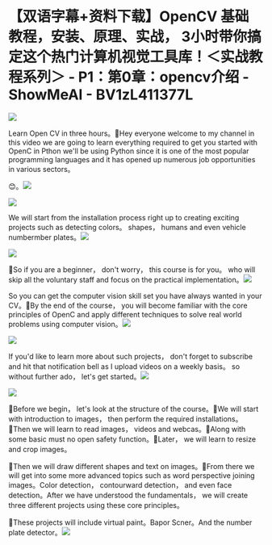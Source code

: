 # 【双语字幕+资料下载】OpenCV 基础教程，安装、原理、实战， 3小时带你搞定这个热门计算机视觉工具库！＜实战教程系列＞ - P1：第0章：opencv介绍 - ShowMeAI - BV1zL411377L

![](img/3fe5bb4609f7a8a8ccd4c78a238230e7_0.png)

Learn Open CV in three hours。🎼Hey everyone welcome to my channel in this video we are going to learn everything required to get you started with OpenC in Pthon we'll be using Python since it is one of the most popular programming languages and it has opened up numerous job opportunities in various sectors。

😊。![](img/3fe5bb4609f7a8a8ccd4c78a238230e7_2.png)

![](img/3fe5bb4609f7a8a8ccd4c78a238230e7_3.png)

We will start from the installation process right up to creating exciting projects such as detecting colors。 shapes， humans and even vehicle numbermber plates。![](img/3fe5bb4609f7a8a8ccd4c78a238230e7_5.png)

![](img/3fe5bb4609f7a8a8ccd4c78a238230e7_6.png)

🎼So if you are a beginner， don't worry， this course is for you。 who will skip all the voluntary staff and focus on the practical implementation。![](img/3fe5bb4609f7a8a8ccd4c78a238230e7_8.png)

So you can get the computer vision skill set you have always wanted in your CV。🎼By the end of the course， you will become familiar with the core principles of OpenC and apply different techniques to solve real world problems using computer vision。![](img/3fe5bb4609f7a8a8ccd4c78a238230e7_10.png)

![](img/3fe5bb4609f7a8a8ccd4c78a238230e7_11.png)

If you'd like to learn more about such projects， don't forget to subscribe and hit that notification bell as I upload videos on a weekly basis。 so without further ado， let's get started。![](img/3fe5bb4609f7a8a8ccd4c78a238230e7_13.png)

![](img/3fe5bb4609f7a8a8ccd4c78a238230e7_14.png)

🎼Before we begin， let's look at the structure of the course。🎼We will start with introduction to images， then perform the required installations。🎼Then we will learn to read images， videos and webcas。🎼Along with some basic must no open safety function。🎼Later， we will learn to resize and crop images。

🎼Then we will draw different shapes and text on images。🎼From there we will get into some more advanced topics such as word perspective joining images。Color detection， contourward detection， and even face detection。After we have understood the fundamentals， we will create three different projects using these core principles。

🎼These projects will include virtual paint。Bapor Scner。And the number plate detector。![](img/3fe5bb4609f7a8a8ccd4c78a238230e7_16.png)